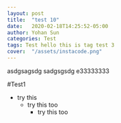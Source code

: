 ```yaml
---
layout: post
title:  "test 10"
date:   2020-02-18T14:25:52-05:00
author: Yohan Sun
categories: Test
tags: Test hello this is tag test 3
cover:  "/assets/instacode.png"
---
```


asdgsagsdg
sadgsgsdg
e33333333

#Test1
* try this
  - try this too
    + try this too
